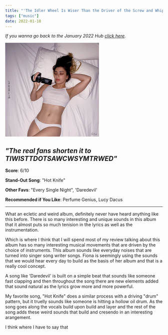 ```yaml
---
title: "'The Idler Wheel Is Wiser Than the Driver of the Screw and Whipping Cords Will Serve You More Than Ropes Will Ever Do' - Fiona Apple Review"
tags: ["music"]
date: 2022-01-18
---
```


_If you wanna go back to the January 2022 Hub
[click here](/posts/album-a-day-jan-2022-intro/)._



![album cover for mikgazer vol. 1](/images/how-im-feeling-now.jpg#album)

*"The real fans shorten it to TIWISTTDOTSAWCWSYMTRWED"*
---

**Score**: 6/10

**Stand-Out Song**: "Hot Knife"

**Other Favs**: "Every Single Night", 'Daredevil'

**Recommended if You Like**: Perfume Genius, Lucy Dacus

---

What an ecletic and weird album, definitely never have heard anything like this before. There is so many interesting and unique sounds in this album that it almost puts so much tenision in the lyrics as well as the instrumentation. 

Which is where I think that I will spend most of my review talking about this album has so many interesting musical movements that are driven by the choice of instruments. This album sounds like everyday noises that are turned into singer song writer songs. Fiona is seemingly using the sounds that we would hear every day to build as the basis of her album and that is a really cool concept.

A song like 'Daredevil' is built on a simple beat that sounds like someone fast clapping and then throughout the song there are new elements added that sound natural as the lyrics grow more and more powerful.

My favorite song, "Hot Knife" does a similar process with a driving "drum" pattern, but it truelly sounds like someone is hitting a hollow oil drum. As the song goes along the vocals build upon build and layer and the rest of the song adds these weird sounds that build and cresendo in an interesting arangement.

I think where I have to say that 

